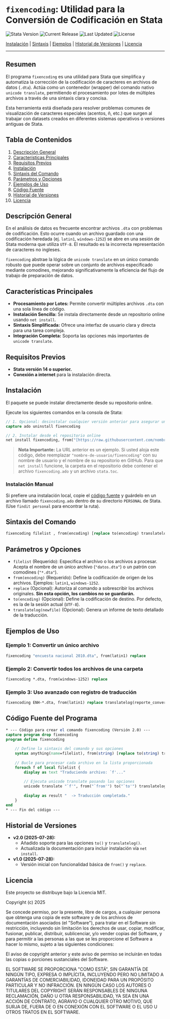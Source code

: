 # `fixencoding`: Utilidad para la Conversión de Codificación en Stata

<p align="left">
  <img src="https://img.shields.io/badge/Stata-v14%2B-blue" alt="Stata Version">
  <img src="https://img.shields.io/badge/Release-v2.0-blue" alt="Current Release">
  <img src="https://img.shields.io/badge/Updated-July_2025-green" alt="Last Updated">
  <img src="https://img.shields.io/badge/License-MIT-yellow" alt="License">
</p>

[Instalación](#instalación) | [Sintaxis](#sintaxis-del-comando) | [Ejemplos](#ejemplos-de-uso) | [Historial de Versiones](#historial-de-versiones) | [Licencia](#licencia)

---

## Resumen

El programa `fixencoding` es una utilidad para Stata que simplifica y automatiza la corrección de la codificación de caracteres en archivos de datos (`.dta`). Actúa como un contenedor (wrapper) del comando nativo `unicode translate`, permitiendo el procesamiento por lotes de múltiples archivos a través de una sintaxis clara y concisa.

Esta herramienta está diseñada para resolver problemas comunes de visualización de caracteres especiales (acentos, ñ, etc.) que surgen al trabajar con datasets creados en diferentes sistemas operativos o versiones antiguas de Stata.

## Tabla de Contenidos
1. [Descripción General](#descripción-general)
2. [Características Principales](#características-principales)
3. [Requisitos Previos](#requisitos-previos)
4. [Instalación](#instalación)
5. [Sintaxis del Comando](#sintaxis-del-comando)
6. [Parámetros y Opciones](#parámetros-y-opciones)
7. [Ejemplos de Uso](#ejemplos-de-uso)
8. [Código Fuente](#código-fuente-del-programa)
9. [Historial de Versiones](#historial-de-versiones)
10. [Licencia](#licencia)

## Descripción General

En el análisis de datos es frecuente encontrar archivos `.dta` con problemas de codificación. Esto ocurre cuando un archivo guardado con una codificación heredada (ej. `latin1`, `windows-1252`) se abre en una sesión de Stata moderna que utiliza `UTF-8`. El resultado es la incorrecta representación de caracteres no ingleses.

`fixencoding` abstrae la lógica de `unicode translate` en un único comando robusto que puede operar sobre un conjunto de archivos especificado mediante comodines, mejorando significativamente la eficiencia del flujo de trabajo de preparación de datos.

## Características Principales

* **Procesamiento por Lotes:** Permite convertir múltiples archivos `.dta` con una sola línea de código.
* **Instalación Sencilla:** Se instala directamente desde un repositorio online usando `net install`.
* **Sintaxis Simplificada:** Ofrece una interfaz de usuario clara y directa para una tarea compleja.
* **Integración Completa:** Soporta las opciones más importantes de `unicode translate`.

## Requisitos Previos

* **Stata versión 14 o superior.**
* **Conexión a internet** para la instalación directa.

## Instalación

El paquete se puede instalar directamente desde su repositorio online.

Ejecute los siguientes comandos en la consola de Stata:

```stata
// 1. Opcional: desinstalar cualquier versión anterior para asegurar una instalación limpia
capture ado uninstall fixencoding

// 2. Instalar desde el repositorio online
net install fixencoding, from("[https://raw.githubusercontent.com/nombre-de-usuario/fixencoding/main/](https://raw.githubusercontent.com/nombre-de-usuario/fixencoding/main/)")
```

> **Nota Importante:** La URL anterior es un ejemplo. Si usted aloja este código, debe reemplazar `"nombre-de-usuario/fixencoding"` con su nombre de usuario y el nombre de su repositorio en GitHub. Para que `net install` funcione, la carpeta en el repositorio debe contener el archivo `fixencoding.ado` y un archivo `stata.toc`.

### Instalación Manual

Si prefiere una instalación local, copie el [código fuente](#código-fuente-del-programa) y guárdelo en un archivo llamado `fixencoding.ado` dentro de su directorio `PERSONAL` de Stata. (Use `findit personal` para encontrar la ruta).

## Sintaxis del Comando

```stata
fixencoding filelist , from(encoding) [replace to(encoding) translatelog(newfile)]
```

## Parámetros y Opciones

* `filelist` (Requerido): Especifica el archivo o los archivos a procesar. Acepta el nombre de un único archivo (`"datos.dta"`) o un patrón con comodines (`"*.dta"`).
* `from(encoding)` (Requerido): Define la codificación de origen de los archivos. Ejemplos: `latin1`, `windows-1252`.
* `replace` (Opcional): Autoriza al comando a sobrescribir los archivos originales. **Sin esta opción, los cambios no se guardarán.**
* `to(encoding)` (Opcional): Define la codificación de destino. Por defecto, es la de la sesión actual (`UTF-8`).
* `translatelog(newfile)` (Opcional): Genera un informe de texto detallado de la traducción.

## Ejemplos de Uso

### Ejemplo 1: Convertir un único archivo
```stata
fixencoding "encuesta nacional 2010.dta", from(latin1) replace
```

### Ejemplo 2: Convertir todos los archivos de una carpeta
```stata
fixencoding *.dta, from(windows-1252) replace
```

### Ejemplo 3: Uso avanzado con registro de traducción
```stata
fixencoding ENH-*.dta, from(latin1) replace translatelog(reporte_conversion.txt)
```

## Código Fuente del Programa
```stata
* --- Código para crear el comando fixencoding (Versión 2.0) ---
capture program drop fixencoding
program define fixencoding
    
    // Define la sintaxis del comando y sus opciones
    syntax anything(name=filelist), from(string) [replace to(string) translatelog(string)]
    
    // Bucle para procesar cada archivo en la lista proporcionada
    foreach f of local filelist {
        display as text "Traduciendo archivo: `f'..."
        
        // Ejecuta unicode translate pasando las opciones
        unicode translate "`f'", from("`from'") to("`to'") translatelog("`translatelog'") `replace'
        
        display as result "  -> Traducción completada."
    }
end
* --- Fin del código ---
```

## Historial de Versiones

* **v2.0 (2025-07-28):**
    * Añadido soporte para las opciones `to()` y `translatelog()`.
    * Actualizada la documentación para incluir instalación vía `net install`.
* **v1.0 (2025-07-28):**
    * Versión inicial con funcionalidad básica de `from()` y `replace`.

## Licencia

Este proyecto se distribuye bajo la Licencia MIT.

Copyright (c) 2025

Se concede permiso, por la presente, libre de cargos, a cualquier persona que obtenga una copia de este software y de los archivos de documentación asociados (el "Software"), para tratar en el Software sin restricción, incluyendo sin limitación los derechos de usar, copiar, modificar, fusionar, publicar, distribuir, sublicenciar, y/o vender copias del Software, y para permitir a las personas a las que se les proporcione el Software a hacer lo mismo, sujeto a las siguientes condiciones:

El aviso de copyright anterior y este aviso de permiso se incluirán en todas las copias o porciones sustanciales del Software.

EL SOFTWARE SE PROPORCIONA "COMO ESTÁ", SIN GARANTÍA DE NINGÚN TIPO, EXPRESA O IMPLÍCITA, INCLUYENDO PERO NO LIMITADO A GARANTÍAS DE COMERCIABILIDAD, IDONEIDAD PARA UN PROPÓSITO PARTICULAR Y NO INFRACCIÓN. EN NINGÚN CASO LOS AUTORES O TITULARES DEL COPYRIGHT SERÁN RESPONSABLES DE NINGUNA RECLAMACIÓN, DAÑO U OTRA RESPONSABILIDAD, YA SEA EN UNA ACCIÓN DE CONTRATO, AGRAVIO O CUALQUIER OTRO MOTIVO, QUE SURJA DE, FUERA DE O EN CONEXIÓN CON EL SOFTWARE O EL USO U OTROS TRATOS EN EL SOFTWARE.

